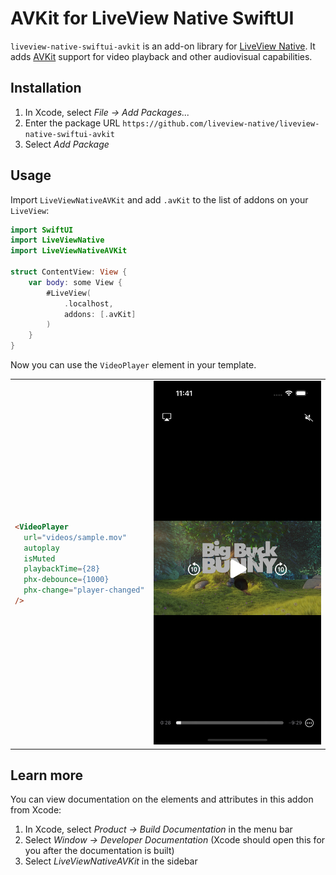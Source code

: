 # AVKit for LiveView Native SwiftUI

`liveview-native-swiftui-avkit` is an add-on library for [LiveView Native](https://github.com/liveview-native/live_view_native). It adds [AVKit](https://developer.apple.com/documentation/avkit) support for video playback and other audiovisual capabilities.

## Installation

1. In Xcode, select *File → Add Packages...*
2. Enter the package URL `https://github.com/liveview-native/liveview-native-swiftui-avkit`
3. Select *Add Package*

## Usage

Import `LiveViewNativeAVKit` and add `.avKit` to the list of addons on your `LiveView`:

```swift
import SwiftUI
import LiveViewNative
import LiveViewNativeAVKit

struct ContentView: View {
    var body: some View {
        #LiveView(
            .localhost,
            addons: [.avKit]
        )
    }
}
```

Now you can use the `VideoPlayer` element in your template.

<table>

<tr>
<td>

```html
<VideoPlayer
  url="videos/sample.mov"
  autoplay
  isMuted
  playbackTime={28}
  phx-debounce={1000}
  phx-change="player-changed"
/>
```
</td>

<td>
<img src="./docs/example.png" alt="LiveView Native AVKit screenshot" width="300" />
</td>

</tr>

</table>

## Learn more

You can view documentation on the elements and attributes in this addon from Xcode:

1. In Xcode, select *Product → Build Documentation* in the menu bar
2. Select *Window → Developer Documentation* (Xcode should open this for you after the documentation is built)
3. Select *LiveViewNativeAVKit* in the sidebar
